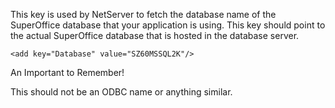 <properties date="2016-05-10"
SortOrder="78"
/>

This key is used by NetServer to fetch the database name of the SuperOffice database that your application is using. This key should point to the actual SuperOffice database that is hosted in the database server.

```
<add key="Database" value="SZ60MSSQL2K"/>
```

 

An Important to Remember!

This should not be an ODBC name or anything similar.
